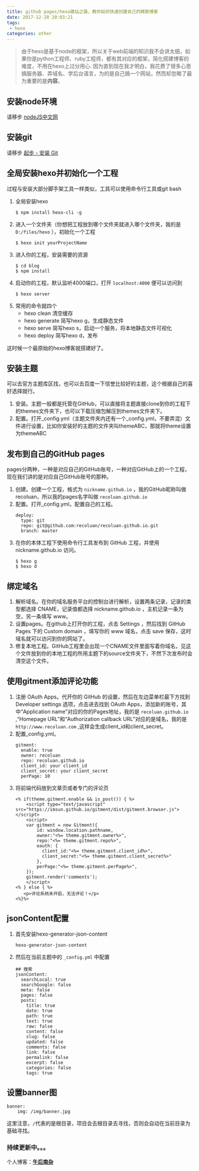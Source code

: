 ```yaml
---
title: github pages/hexo建站之路，教你如何快速创建自己的精致博客  
date: 2017-12-20 20:03:21  
tags:
 - hexo
categories: other
---
```


> 由于hexo是基于node的框架，所以关于web前端的知识我不会讲太细，如果你是python工程师、ruby工程师，都有其对应的框架，简化搭建博客的难度，不用在hexo上过分用心.
> 因为直到现在我才明白，我花费了很多心思搞服务器、弄域名、学后台语言，为的是自己搞一个网站，然而却忽略了最为重要的是**内容**。

<!-- more -->

## 安装node环境
请移步 [nodeJS中文网](http://nodejs.cn/)
## 安装git
请移步 [起步 - 安装 Git](https://git-scm.com/book/zh/v1/%E8%B5%B7%E6%AD%A5-%E5%AE%89%E8%A3%85-Git)
## 全局安装hexo并初始化一个工程
过程与安装大部分脚手架工具一样类似，工具可以使用命令行工具或git bash
1. 全局安装hexo
    ```
    $ npm install hexo-cli -g
    ```
2. 进入一个文件夹（你想把工程放到哪个文件夹就进入哪个文件夹，我的是 `D:/files/hexo` ），初始化一个工程
    ```
    $ hexo init yourProjectName
    ```
3. 进入你的工程，安装需要的资源
    ```
    $ cd blog
    $ npm install
    ```
4. 启动你的工程，默认监听4000端口，打开 `localhost:4000` 便可以访问到
    ```
    $ hexo server
    ```
5. 常用的命令就四个
    - hexo clean 清空缓存
    - hexo generate 简写hexo g，生成静态文件
    - hexo serve 简写hexo s，启动一个服务，将本地静态文件可视化
    - hexo deploy 简写hexo d，发布
        
这时候一个最原始的hexo博客就搭建好了。
## 安装主题
可以去官方主题库区找，也可以去百度一下信誉比较好的主题，这个根据自己的喜好选择就行。

1. 安装。主题一般都是托管在GitHub，可以直接将主题直接clone到你的工程下的themes文件夹下，也可以下载压缩包解压到themes文件夹下。
2. 配置。打开_config.yml（主题文件夹内还有一个_config.yml，不要弄混）文件进行设置，比如你安装好的主题的文件夹叫themeABC，那就将theme设置为themeABC

## 发布到自己的GitHub pages
pages分两种，一种是对应自己的GitHub账号，一种对应GitHub上的一个工程，现在我们讲的是对应自己GitHub账号的那种。
1. 创建。创建一个工程，格式为 `nickname.github.io` ，我的GitHub昵称叫做recoluan，所以我的pages名字叫做 `recoluan.github.io`
2. 配置。打开_config.yml，配置自己的工程。
    ```
    deploy:
      type: git
      repo: git@github.com:recoluan/recoluan.github.io.git
      branch: master
    ```
3. 在你的本体工程下使用命令行工具发布到 GitHub 工程，并使用 nickname.github.io 访问。
    ```
    $ hexo g
    $ hexo d
    ```
## 绑定域名
1. 解析域名。在你的域名服务平台的控制台进行解析，设置两条记录，记录的类型都选择 CNAME，记录值都选择 nickname.github.io ，主机记录一条为空，另一条填写 www。
2. 设置pages。在github上打开你的工程，点击 Settings ，然后找到 GitHub Pages 下的 Custom domain ，填写你的 www 域名，点击 save 保存，这时域名就可以访问到你的网站了。
3. 修复本地工程。GitHub工程里会出现一个CNAME文件里面写着你域名，见这个文件放到你的本地工程的所用主题下的source文件夹下，不然下次发布时会清空这个文件。
## 使用gitment添加评论功能
1. 注册 OAuth Apps。代开你的 GitHub 的设置，然后在左边菜单栏最下方找到 Developer settings 选项，点击进去找到 OAuth Apps，添加新的账号，其中“Application name”对应的你的Pages地址，我的是 `recoluan.github.io` ,“Homepage URL”和“Authorization callback URL”对应的是域名，我的是 `http://www.recoluan.com` ,这样会生成client_id和client_secret。
2. 配置_config.yml。
    ```
    gitment:
      enable: true
      owner: recoluan
      repo: recoluan.github.io
      client_id: your client_id
      client_secret: your client_secret
      perPage: 10
    ```
3. 将前端代码放到文章页或者专门的评论页
    ```
    <% if(theme.gitment.enable && is_post()) { %>
        <script type="text/javascript" src="https://imsun.github.io/gitment/dist/gitment.browser.js"></script>
        <script>
        var gitment = new Gitment({
            id: window.location.pathname,
            owner:"<%= theme.gitment.owner%>",
            repo:"<%= theme.gitment.repo%>",
            oauth: {
              client_id:"<%= theme.gitment.client_id%>",
              client_secret:"<%= theme.gitment.client_secret%>"
            },
            perPage:"<%= theme.gitment.perPage%>",
        });
        gitment.render('comments');
        </script>
    <% } else { %>
       <p>评论系统未开启，无法评论！</p>
    <%}%>
    ```

## jsonContent配置
1. 首先安装hexo-generator-json-content 
    ```
    hexo-generator-json-content 
    ```
2. 然后在当前主题中的 `_config.yml` 中配置
    ```
    ## 搜索
    jsonContent:
      searchLocal: true
      searchGoogle: false
      meta: false
      pages: false
      posts:
        title: true
        date: true
        path: true
        text: true
        raw: false
        content: false
        slug: false
        updated: false
        comments: false
        link: false
        permalink: false
        excerpt: false
        categories: false
        tags: true
    ```    
    
## 设置banner图

```
banner:
    img: /img/banner.jpg
```

这里注意，`/`代表的是根目录，项目会去根目录去寻找，否则会自动在当前目录为基础寻找。
### 持续更新中。。。

个人博客：[**午后南杂**](http://blog.recoluan.com) 